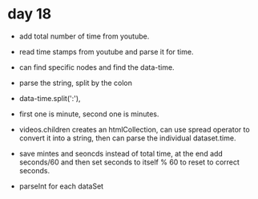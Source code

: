 # day 18
- add total number of time from youtube.
- read time stamps from youtube and parse it for time.

- can find specific nodes and find the data-time.
- parse the string, split by the colon
- data-time.split(':'),
- first one is minute, second one is minutes.


- videos.children creates an htmlCollection, can use spread operator to convert it into a string, then can parse the individual dataset.time.  
- save mintes and seoncds instead of total time, at the end add seconds/60 and then set seconds to itself % 60 to reset to correct seconds.
- parseInt for each dataSet